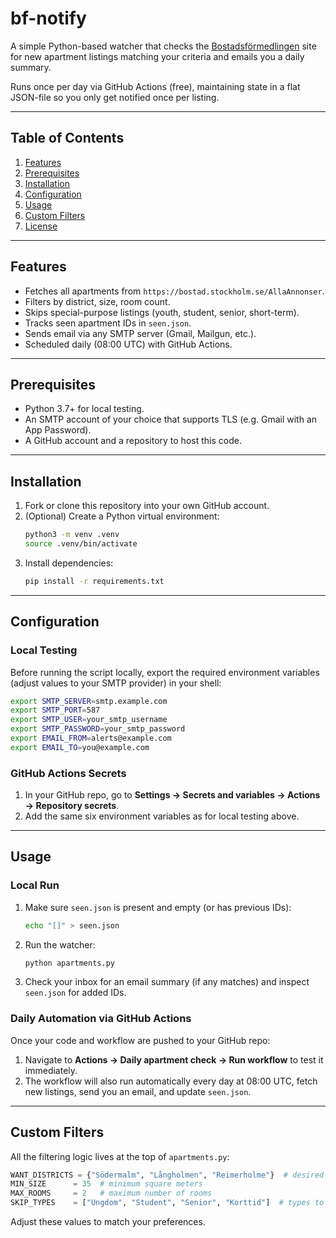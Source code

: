 # bf-notify

A simple Python-based watcher that checks the
[Bostadsförmedlingen](https://bostad.stockholm.se) site for new apartment
listings matching your criteria and emails you a daily summary.

Runs once per day via GitHub Actions (free), maintaining state in a flat
JSON-file so you only get notified once per listing.

---

## Table of Contents

1. [Features](#features)
2. [Prerequisites](#prerequisites)
3. [Installation](#installation)
4. [Configuration](#configuration)
5. [Usage](#usage)
6. [Custom Filters](#custom-filters)
7. [License](#license)

---

## Features

- Fetches all apartments from `https://bostad.stockholm.se/AllaAnnonser`.
- Filters by district, size, room count.
- Skips special-purpose listings (youth, student, senior, short-term).
- Tracks seen apartment IDs in `seen.json`.
- Sends email via any SMTP server (Gmail, Mailgun, etc.).
- Scheduled daily (08:00 UTC) with GitHub Actions.

---

## Prerequisites

- Python 3.7+ for local testing.
- An SMTP account of your choice that supports TLS (e.g. Gmail with an App Password).
- A GitHub account and a repository to host this code.

---

## Installation

1. Fork or clone this repository into your own GitHub account.
2. (Optional) Create a Python virtual environment:
   ```bash
   python3 -m venv .venv
   source .venv/bin/activate
   ```
3. Install dependencies:
   ```bash
   pip install -r requirements.txt
   ```

---

## Configuration

### Local Testing

Before running the script locally, export the required environment variables
(adjust values to your SMTP provider) in your shell:

```bash
export SMTP_SERVER=smtp.example.com
export SMTP_PORT=587
export SMTP_USER=your_smtp_username
export SMTP_PASSWORD=your_smtp_password
export EMAIL_FROM=alerts@example.com
export EMAIL_TO=you@example.com
```

### GitHub Actions Secrets

1. In your GitHub repo, go to **Settings → Secrets and variables → Actions → Repository secrets**.
2. Add the same six environment variables as for local testing above.

---

## Usage

### Local Run

1. Make sure `seen.json` is present and empty (or has previous IDs):
   ```bash
   echo "[]" > seen.json
   ```
2. Run the watcher:
   ```bash
   python apartments.py
   ```
3. Check your inbox for an email summary (if any matches) and inspect `seen.json` for added IDs.

### Daily Automation via GitHub Actions

Once your code and workflow are pushed to your GitHub repo:

1. Navigate to **Actions → Daily apartment check → Run workflow** to test it immediately.
2. The workflow will also run automatically every day at 08:00 UTC, fetch new listings, send you an email, and update `seen.json`.

---

## Custom Filters

All the filtering logic lives at the top of `apartments.py`:

```python
WANT_DISTRICTS = {"Södermalm", "Långholmen", "Reimerholme"}  # desired areas
MIN_SIZE      = 35  # minimum square meters
MAX_ROOMS     = 2   # maximum number of rooms
SKIP_TYPES    = ["Ungdom", "Student", "Senior", "Korttid"]  # types to skip
```

Adjust these values to match your preferences.
